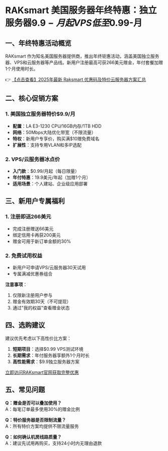 # RAKsmart 美国服务器年终特惠：独立服务器$9.9-月起 VPS低至$0.99-月

## 一、年终特惠活动概览

RAKsmart 作为知名美国服务器提供商，推出年终钜惠活动，涵盖美国独立服务器、VPS和云服务器等产品线。新用户注册最高可获266美元赠金，年付套餐加赠1个月使用时长。

👉 [【点击查看】2025年最新 Raksmart 优惠码及特价云服务器方案汇总](https://bit.ly/raksmart)

## 二、核心促销方案

### 1. 美国独立服务器特价$9.9/月
- **配置**：LA E3-1230 CPU/16GB内存/1TB HDD
- **网络**：50Mbps大陆优化带宽（不限流量）
- **特权**：新用户专享价，购买满$10赠免费域名
- **扩展性**：支持专用VLAN和多IP选配

### 2. VPS/云服务器冰点价
- **入门款**：$0.99/月起（每日限量）
- **年付特惠**：19.9美元/年起（加赠1个月）
- **适用场景**：个人建站、企业级应用部署

## 三、新用户专属福利

### 1. 注册即送266美元
- 完成注册赠送66美元
- 绑定信用卡再获200美元
- 赠金可用于新订单金额的30%

### 2. 免费试用权益
- 新用户可申请VPS/云服务器30天试用
- 专属满减优惠券组合

**注意事项**：
1. 仅限新注册用户参与
2. 赠金有效期30天（不可提现）
3. 通过"我的权益"查看赠金状态

## 四、选购建议

建议优先考虑以下高性价比方案：
1. **短期项目**：选择$0.99 VPS测试环境
2. **长期需求**：年付服务器享额外1个月时长
3. **高性能需求**：$9.9独立服务器方案

[立即访问RAKsmart官网获取完整优惠](https://bit.ly/raksmart)

## 五、常见问题

**Q：赠金是否可以叠加使用？**  
A：每笔订单最多使用30%的赠金比例

**Q：特价服务器是否限制流量？**  
A：所有特价方案均提供不限流量服务

**Q：如何确认机房线路质量？**  
A：建议先试用再购买，支持24小时内无理由退款